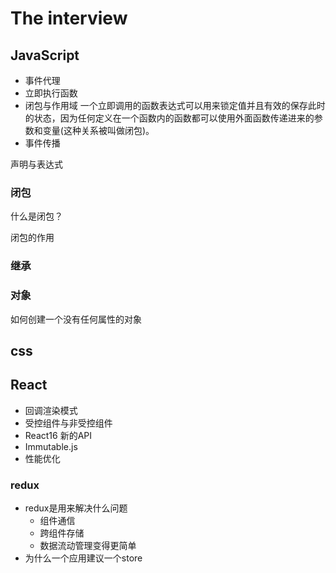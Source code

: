 # The interview

## JavaScript

- 事件代理
- 立即执行函数
- 闭包与作用域 
一个立即调用的函数表达式可以用来锁定值并且有效的保存此时的状态，因为任何定义在一个函数内的函数都可以使用外面函数传递进来的参数和变量(这种关系被叫做闭包)。
- 事件传播

声明与表达式

### 闭包
什么是闭包？

闭包的作用

### 继承


### 对象 
如何创建一个没有任何属性的对象

## css

## React

- 回调渲染模式
- 受控组件与非受控组件
- React16 新的API
- Immutable.js
- 性能优化

### redux

- redux是用来解决什么问题
    - 组件通信
    - 跨组件存储
    - 数据流动管理变得更简单
- 为什么一个应用建议一个store
